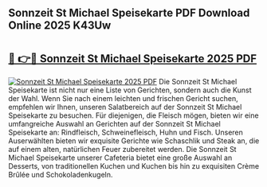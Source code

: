 ## Sonnzeit St Michael Speisekarte PDF Download Online 2025 K43Uw

# <h2><a href="http://gcdxwg.nevu.top/?p=Sonnzeit+St+Michael+Speisekarte">🔗 👉🔴 Sonnzeit St Michael Speisekarte 2025 PDF</a></h2>

[![Sonnzeit St Michael Speisekarte 2025 PDF](https://i.imgur.com/dBaPXMq.png)](http://gcdxwg.nevu.top/?p=Sonnzeit+St+Michael+Speisekarte)
Die Sonnzeit St Michael Speisekarte ist nicht nur eine Liste von Gerichten, sondern auch die Kunst der Wahl. Wenn Sie nach einem leichten und frischen Gericht suchen, empfehlen wir Ihnen, unseren Salatbereich auf der Sonnzeit St Michael Speisekarte zu besuchen. Für diejenigen, die Fleisch mögen, bieten wir eine umfangreiche Auswahl an Gerichten auf der Sonnzeit St Michael Speisekarte an: Rindfleisch, Schweinefleisch, Huhn und Fisch. Unseren Auserwählten bieten wir exquisite Gerichte wie Schaschlik und Steak an, die auf einem alten, natürlichen Feuer zubereitet werden. Die Sonnzeit St Michael Speisekarte unserer Cafeteria bietet eine große Auswahl an Desserts, von traditionellen Kuchen und Kuchen bis hin zu exquisiten Crème Brûlée und Schokoladenkugeln.
